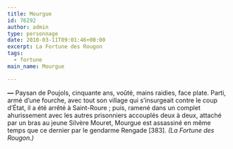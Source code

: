 ```yaml
---
title: Mourgue
id: 76292
author: admin
type: personnage
date: 2010-03-11T09:01:46+00:00
excerpt: La Fortune des Rougon
tags:
  - fortune
main_name: Mourgue

---
```

**—** Paysan de Poujols, cinquante ans, voûté, mains raidies, face plate. Parti, armé d’une fourche, avec tout son village qui s’insurgeait contre le coup d’État, il a été arrêté à Saint-Roure ; puis, ramené dans un complet ahurissement avec les autres prisonniers accouplés deux à deux, attaché par un bras au jeune Silvère Mouret, Mourgue est assassiné en même temps que ce dernier par le gendarme Rengade [383]. _(La Fortune des Rougon.)_